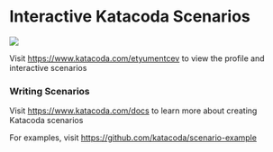 # Interactive Katacoda Scenarios

[![](http://shields.katacoda.com/katacoda/etyumentcev/count.svg)](https://www.katacoda.com/etyumentcev "Get your profile on Katacoda.com")

Visit https://www.katacoda.com/etyumentcev to view the profile and interactive scenarios

### Writing Scenarios
Visit https://www.katacoda.com/docs to learn more about creating Katacoda scenarios

For examples, visit https://github.com/katacoda/scenario-example
